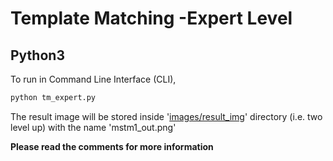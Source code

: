 # Template Matching -Expert Level
## Python3
 
To run in Command Line Interface (CLI),

```sh
python tm_expert.py 
```

The result image will be stored inside '[images/result_img](https://github.com/MukilSaravanan/TemplateMatching/tree/master/expert_level/images)' directory (i.e. two level up) with the name 'mstm1_out.png'

**Please read the comments for more information**
